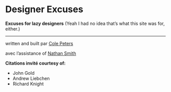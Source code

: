 # Designer Excuses

**Excuses for lazy designers**
(Yeah I had no idea that’s what this site was for, either.)

* * *

written and built par [Cole Peters](http://www.colepeters.com)

avec l’assistance of [Nathan Smith](http://github.com/nathansmith)

**Citations invité courtesy of:**
- John Gold
- Andrew Liebchen
- Richard Knight
